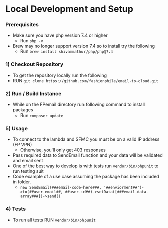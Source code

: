 # Local Development and Setup
### Prerequisites
 - Make sure you have php version 7.4 or higher
   - Run `php -v`
 - Brew may no longer support version 7.4 so to install try the following
    - Run `brew install shivammathur/php/php@7.4`

### 1) Checkout Repository
- To get the repository locally run the following
 - RUN `git clone https://github.com/fashionphile/email-to-cloud.git`

### 2) Run / Build Instance
 - While on the FPemail directory run following command to install packages 
   - Run `composer update`
 
### 5) Usage
- To connect to the lambda and SFMC you must be on a valid IP address (FP VPN)
  - Otherwise, you'll only get 403 responses
- Pass required data to SendEmail function and your data will be validated and email sent
- One of the best way to develop is with tests run `vendor/bin/phpunit` to run testing suit
- Code example of a use case assuming the package has been included in folder.
  - `new SendEmail(###email-code-here###, '##enviorment##')->to(##user-email##, ##user-id##)->setData([###email-data-array###])->send()`

### 4) Tests
- To run all tests RUN `vendor/bin/phpunit`
